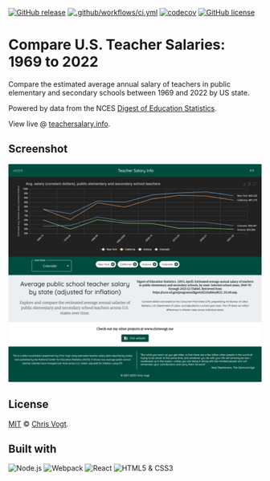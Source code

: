 [![GitHub release](https://img.shields.io/github/release/teacherdata/salaries.svg)](https://github.com/teacherdata/salaries/releases)
[![.github/workflows/ci.yml](https://github.com/chrisvogt/teachersalary.info/actions/workflows/ci.yml/badge.svg?branch=main)](https://github.com/chrisvogt/teachersalary.info/actions/workflows/ci.yml)
[![codecov](https://codecov.io/gh/chrisvogt/teachersalary.info/graph/badge.svg?token=aMQ5TSNe9t)](https://codecov.io/gh/chrisvogt/teachersalary.info)
[![GitHub license](https://img.shields.io/github/license/teacherdata/salaries.svg)](https://github.com/teacherdata/salaries/blob/master/LICENSE)

# Compare U.S. Teacher Salaries: 1969 to 2022

Compare the estimated average annual salary of teachers in public elementary and secondary schools between 1969 and 2022 by US state.

Powered by data from the NCES [Digest of Education Statistics](https://nces.ed.gov/programs/digest/d22/tables/dt22_211.60.asp).

View live @ [teachersalary.info](https://teachersalary.info).

## Screenshot

[![Teacher Salaries: 1969 to 2022](/public/images/screenshot.png)](http://teachersalary.info)

## License

[MIT](LICENSE) © [Chris Vogt](https://www.chrisvogt.me).

## Built with

<p align="left">
  <img alt="Node.js" src="https://upload.wikimedia.org/wikipedia/commons/d/d9/Node.js_logo.svg" height="48">
  <img src="https://webpack.js.org/assets/icon-square-big.svg" alt="Webpack" height="48">
	<img src="https://cdn.rawgit.com/facebook/react/455d2d1b48e5cdaeac5d0b4fd92b29b4d52bcaec/docs/img/logo_small_2x.png" alt="React" height="48">
	<img src="https://upload.wikimedia.org/wikipedia/commons/1/10/CSS3_and_HTML5_logos_and_wordmarks.svg" alt="HTML5 &amp; CSS3" height="48">
</p>
